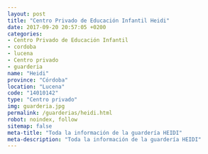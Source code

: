 ```yaml
---
layout: post
title: "Centro Privado de Educación Infantil Heidi"
date: 2017-09-20 20:57:05 +0200
categories:
- Centro Privado de Educación Infantil
- cordoba
- lucena
- Centro privado
- guarderia
name: "Heidi"
province: "Córdoba"
location: "Lucena"
code: "14010142"
type: "Centro privado"
img: guarderia.jpg
permalink: /guarderias/heidi.html
robot: noindex, follow
sitemap: false
meta-title: "Toda la información de la guardería HEIDI"
meta-description: "Toda la información de la guardería HEIDI"
---
```

